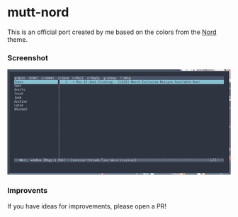 # mutt-nord

This is an official port created by me based on the colors from the [Nord](https://nordtheme.com) theme.

### Screenshot

![screenshot](screenshot.png)

### Improvents

If you have ideas for improvements, please open a PR!
